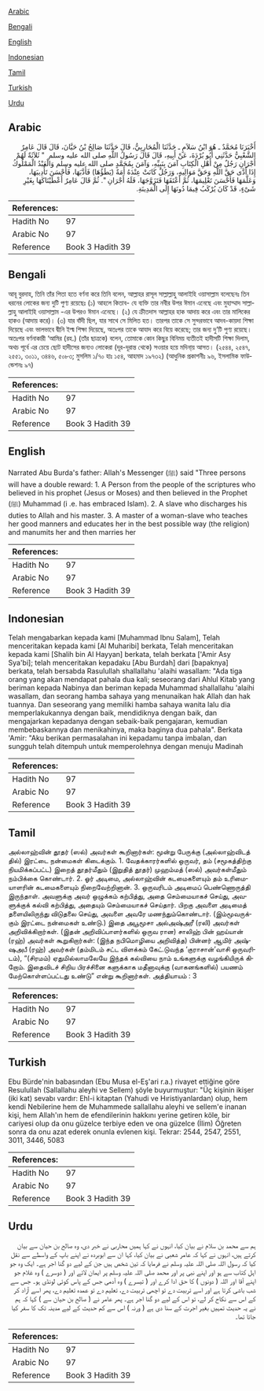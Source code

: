 [Arabic](#arabic)

[Bengali](#bengali)

[English](#english)

[Indonesian](#indonesian)

[Tamil](#tamil)

[Turkish](#turkish)

[Urdu](#urdu)

## Arabic


<div dir="rtl" lang="ar" style={{fontSize:'larger',backgroundColor:'#f8f9fa',padding:20}}>
أَخْبَرَنَا مُحَمَّدٌ ـ هُوَ ابْنُ سَلاَمٍ ـ حَدَّثَنَا الْمُحَارِبِيُّ، قَالَ حَدَّثَنَا صَالِحُ بْنُ حَيَّانَ، قَالَ قَالَ عَامِرٌ الشَّعْبِيُّ حَدَّثَنِي أَبُو بُرْدَةَ، عَنْ أَبِيهِ، قَالَ قَالَ رَسُولُ اللَّهِ صلى الله عليه وسلم ‏ "‏ ثَلاَثَةٌ لَهُمْ أَجْرَانِ رَجُلٌ مِنْ أَهْلِ الْكِتَابِ آمَنَ بِنَبِيِّهِ، وَآمَنَ بِمُحَمَّدٍ صلى الله عليه وسلم وَالْعَبْدُ الْمَمْلُوكُ إِذَا أَدَّى حَقَّ اللَّهِ وَحَقَّ مَوَالِيهِ، وَرَجُلٌ كَانَتْ عِنْدَهُ أَمَةٌ ‏(‏يَطَؤُهَا‏)‏ فَأَدَّبَهَا، فَأَحْسَنَ تَأْدِيبَهَا، وَعَلَّمَهَا فَأَحْسَنَ تَعْلِيمَهَا، ثُمَّ أَعْتَقَهَا فَتَزَوَّجَهَا، فَلَهُ أَجْرَانِ ‏"‏‏.‏ ثُمَّ قَالَ عَامِرٌ أَعْطَيْنَاكَهَا بِغَيْرِ شَىْءٍ، قَدْ كَانَ يُرْكَبُ فِيمَا دُونَهَا إِلَى الْمَدِينَةِ‏.‏
</div>
<div style={{backgroundColor:'#f8f9fa',padding:20, marginBottom: 10}}><table> <thead> <tr> <th>References:</th> <th></th> </tr> </thead> <tbody><tr><td>Hadith No</td><td>97</td></tr><tr><td>Arabic No</td><td>97</td></tr><tr><td>Reference</td><td>Book 3 Hadith 39</td></tr></tbody></table></div>

## Bengali


<div dir="ltr" lang="bn" style={{fontSize:'larger',backgroundColor:'#f8f9fa',padding:20}}>
আবূ বুরদাহ, তিনি তাঁর পিতা হতে বর্ণনা করে তিনি বলেন, আল্লাহর রাসূল সাল্লাল্লাহু আলাইহি ওয়াসাল্লাম বলেছেনঃ তিন ধরনের লোকের জন্য দুটি পুণ্য রয়েছেঃ (১) আহলে কিতাব- যে ব্যক্তি তার নবীর উপর ঈমান এনেছে এবং মুহাম্মাদ সাল্লাল্লাহু আলাইহি ওয়াসাল্লাম -এর উপরও ঈমান এনেছে। (২) যে ক্রীতদাস আল্লাহর হাক আদায় করে এবং তার মালিকের হাকও (আদায় করে)। (৩) যার বাঁদী ছিল, যার সাথে সে মিলিত হত। তারপর তাকে সে সুন্দরভাবে আদব-কায়দা শিক্ষা দিয়েছে এবং ভালভাবে দ্বীনি ইল্ম শিক্ষা দিয়েছে, অতঃপর তাকে আযাদ করে বিয়ে করেছে; তার জন্য দু’টি পুণ্য রয়েছে। অতঃপর বর্ণনাকারী ‘আমির (রহ.) (তাঁর ছাত্রকে) বলেন, তোমাকে কোন কিছুর বিনিময় ব্যতীতই হাদীসটি শিক্ষা দিলাম, অথচ পূর্বে এর চেয়ে ছোট হাদীসের জন্যও লোকেরা (দূর-দূরান্ত থেকে) সওয়ার হয়ে মদিনা্য় আসত। (২৫৪৪, ২৫৪৭, ২৫৫১, ৩০১১, ৩৪৪৬, ৫০৮৩; মুসলিম ১/৭০ হাঃ ১৫৪, আহমাদ ১৯৭৩২) (আধুনিক প্রকাশনীঃ ৯৬, ইসলামিক ফাউন্ডেশনঃ ৯৭)
</div>
<div style={{backgroundColor:'#f8f9fa',padding:20, marginBottom: 10}}><table> <thead> <tr> <th>References:</th> <th></th> </tr> </thead> <tbody><tr><td>Hadith No</td><td>97</td></tr><tr><td>Arabic No</td><td>97</td></tr><tr><td>Reference</td><td>Book 3 Hadith 39</td></tr></tbody></table></div>

## English


<div dir="ltr" lang="en" style={{fontSize:'larger',backgroundColor:'#f8f9fa',padding:20}}>
Narrated Abu Burda's father: Allah's Messenger (ﷺ) said "Three persons will have a double reward: 1. A Person from the people of the scriptures who believed in his prophet (Jesus or Moses) and then believed in the Prophet (ﷺ) Muhammad (i .e. has embraced Islam). 2. A slave who discharges his duties to Allah and his master. 3. A master of a woman-slave who teaches her good manners and educates her in the best possible way (the religion) and manumits her and then marries her
</div>
<div style={{backgroundColor:'#f8f9fa',padding:20, marginBottom: 10}}><table> <thead> <tr> <th>References:</th> <th></th> </tr> </thead> <tbody><tr><td>Hadith No</td><td>97</td></tr><tr><td>Arabic No</td><td>97</td></tr><tr><td>Reference</td><td>Book 3 Hadith 39</td></tr></tbody></table></div>

## Indonesian


<div dir="ltr" lang="id" style={{fontSize:'larger',backgroundColor:'#f8f9fa',padding:20}}>
Telah mengabarkan kepada kami [Muhammad Ibnu Salam], Telah menceritakan kepada kami [Al Muharibi] berkata, Telah menceritakan kepada kami [Shalih bin Al Hayyan] berkata, telah berkata ['Amir Asy Sya'bi]; telah menceritakan kepadaku [Abu Burdah] dari [bapaknya] berkata, telah bersabda Rasulullah shallallahu 'alaihi wasallam: "Ada tiga orang yang akan mendapat pahala dua kali; seseorang dari Ahlul Kitab yang beriman kepada Nabinya dan beriman kepada Muhammad shallallahu 'alaihi wasallam, dan seorang hamba sahaya yang menunaikan hak Allah dan hak tuannya. Dan seseorang yang memiliki hamba sahaya wanita lalu dia memperlakukannya dengan baik, mendidiknya dengan baik, dan mengajarkan kepadanya dengan sebaik-baik pengajaran, kemudian membebaskannya dan menikahinya, maka baginya dua pahala". Berkata 'Amir: "Aku berikan permasalahan ini kepadamu tanpa imbalan, dan sungguh telah ditempuh untuk memperolehnya dengan menuju Madinah
</div>
<div style={{backgroundColor:'#f8f9fa',padding:20, marginBottom: 10}}><table> <thead> <tr> <th>References:</th> <th></th> </tr> </thead> <tbody><tr><td>Hadith No</td><td>97</td></tr><tr><td>Arabic No</td><td>97</td></tr><tr><td>Reference</td><td>Book 3 Hadith 39</td></tr></tbody></table></div>

## Tamil


<div dir="ltr" lang="ta" style={{fontSize:'larger',backgroundColor:'#f8f9fa',padding:20}}>
அல்லாஹ்வின் தூதர் (ஸல்) அவர்கள் கூறினார்கள்: மூன்று பேருக்கு (அல்லாஹ்விடத் தில்) இரட்டை நன்மைகள் கிடைக்கும். 1. வேதக்காரர்களில் ஒருவர், தம் (சமூகத்திற்கு நியமிக்கப்பட்ட) இறைத் தூதர்மீதும் (இறுதித் தூதர்) முஹம்மத் (ஸல்) அவர்கள்மீதும் நம்பிக்கை கொண்டார். 2. ஓர் அடிமை, அல்லாஹ்வின் கடமைகளையும் தம் உரிமையாளரின் கடமைகளையும் நிறைவேற்றினான். 3. ஒருவரிடம் அடிமைப் பெண்ணொருத்தி இருந்தாள். அவளுக்கு அவர் ஒழுக்கம் கற்பித்து, அதை செம்மையாகச் செய்து, அவளுக்குக் கல்வி கற்பித்து, அதையும் செம்மையாகச் செய்தார். பிறகு அவளை அடிமைத் தளையிலிருந்து விடுதலை செய்து, அவளை அவரே மணந்தும்கொண்டார். (இம்மூவருக்கும் இரட்டை நன்மைகள் உண்டு.) இதை அபூமூசா அல்அஷ்அரீ (ரலி) அவர்கள் அறிவிக்கிறார்கள். (இதன் அறிவிப்பாளர்களில் ஒருவ ரான) சாலிஹ் பின் ஹய்யான் (ரஹ்) அவர்கள் கூறுகிறார்கள்: (இந்த நபிமொழியை அறிவித்த) பின்னர் ஆமிர் அஷ்ஷஅபீ (ரஹ்) அவர்கள் (தம்மிடம் சட்ட விளக்கம் கேட்.டுவந்த ‘குராசான்’வாசி ஒருவரிடம்), “(சிரமம்) ஏதுமில்லாமலேயே இந்தக் கல்வியை நாம் உங்களுக்கு வழங்கியிருக் கிறோம். இதைவிடச் சிறிய பிரச்சினை களுக்காக மதீனாவுக்கு (வாகனங்களில்) பயணம் மேற்கொள்ளப்பட்டது உண்டு” என்று கூறினார்கள். அத்தியாயம் : 3
</div>
<div style={{backgroundColor:'#f8f9fa',padding:20, marginBottom: 10}}><table> <thead> <tr> <th>References:</th> <th></th> </tr> </thead> <tbody><tr><td>Hadith No</td><td>97</td></tr><tr><td>Arabic No</td><td>97</td></tr><tr><td>Reference</td><td>Book 3 Hadith 39</td></tr></tbody></table></div>

## Turkish


<div dir="ltr" lang="tr" style={{fontSize:'larger',backgroundColor:'#f8f9fa',padding:20}}>
Ebu Bürde'nin babasından (Ebu Musa el-Eş'ari r.a.) rivayet ettiğine göre Resulullah (Sallallahu aleyhi ve Sellem) şöyle buyurmuştur: "Üç kişinin ikişer (iki kat) sevabı vardır: Ehl-i kitaptan (Yahudi ve Hıristiyanlardan) olup, hem kendi Nebilerine hem de Muhammede sallallahu aleyhi ve sellem'e inanan kişi, hem Allah'ın hem de efendilerinin hakkını yerine getiren köle, bir cariyesi olup da onu güzelce terbiye eden ve ona güzelce (İlim) Öğreten sonra da onu azat ederek onunla evlenen kişi. Tekrar: 2544, 2547, 2551, 3011, 3446, 5083
</div>
<div style={{backgroundColor:'#f8f9fa',padding:20, marginBottom: 10}}><table> <thead> <tr> <th>References:</th> <th></th> </tr> </thead> <tbody><tr><td>Hadith No</td><td>97</td></tr><tr><td>Arabic No</td><td>97</td></tr><tr><td>Reference</td><td>Book 3 Hadith 39</td></tr></tbody></table></div>

## Urdu


<div dir="rtl" lang="ur" style={{fontSize:'larger',backgroundColor:'#f8f9fa',padding:20}}>
ہم سے محمد بن سلام نے بیان کیا، انہوں نے کہا ہمیں محاربی نے خبر دی، وہ صالح بن حیان سے بیان کرتے ہیں، انہوں نے کہا کہ عامر شعبی نے بیان کیا، کہا ان سے ابوبردہ نے اپنے باپ کے واسطے سے نقل کیا کہ رسول اللہ صلی اللہ علیہ وسلم نے فرمایا کہ تین شخص ہیں جن کے لیے دو گنا اجر ہے۔ ایک وہ جو اہل کتاب سے ہو اور اپنے نبی پر اور محمد صلی اللہ علیہ وسلم پر ایمان لائے اور ( دوسرے ) وہ غلام جو اپنے آقا اور اللہ ( دونوں ) کا حق ادا کرے اور ( تیسرے ) وہ آدمی جس کے پاس کوئی لونڈی ہو۔ جس سے شب باشی کرتا ہے اور اسے تربیت دے تو اچھی تربیت دے، تعلیم دے تو عمدہ تعلیم دے، پھر اسے آزاد کر کے اس سے نکاح کر لے، تو اس کے لیے دو گنا اجر ہے۔ پھر عامر نے ( صالح بن حیان سے ) کہا کہ ہم نے یہ حدیث تمہیں بغیر اجرت کے سنا دی ہے ( ورنہ ) اس سے کم حدیث کے لیے مدینہ تک کا سفر کیا جاتا تھا۔
</div>
<div style={{backgroundColor:'#f8f9fa',padding:20, marginBottom: 10}}><table> <thead> <tr> <th>References:</th> <th></th> </tr> </thead> <tbody><tr><td>Hadith No</td><td>97</td></tr><tr><td>Arabic No</td><td>97</td></tr><tr><td>Reference</td><td>Book 3 Hadith 39</td></tr></tbody></table></div>